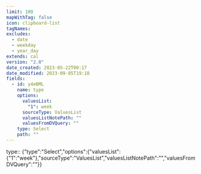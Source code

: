 ```yaml
---
limit: 100
mapWithTag: false
icon: clipboard-list
tagNames: 
excludes:
  - date
  - weekday
  - year_day
extends: cal
version: "2.0"
date_created: 2023-05-22T00:17
date_modified: 2023-09-05T19:18
fields:
  - id: y4eBML
    name: type
    options:
      valuesList:
        "1": week
      sourceType: ValuesList
      valuesListNotePath: ""
      valuesFromDVQuery: ""
    type: Select
    path: ""
---
```


type:: {"type":"Select","options":{"valuesList":{"1":"week"},"sourceType":"ValuesList","valuesListNotePath":"","valuesFromDVQuery":""}}
